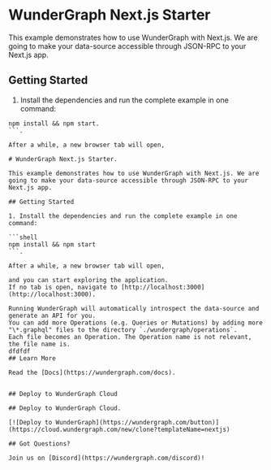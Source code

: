 # WunderGraph Next.js Starter     

This example demonstrates how to use WunderGraph with Next.js. We are going to make your data-source accessible through JSON-RPC to your Next.js app.

## Getting Started
        
1. Install the dependencies and run the complete example in one command:         

```shell.   
npm install && npm start.     
```.   

After a while, a new browser tab will open,    

# WunderGraph Next.js Starter.         
 
This example demonstrates how to use WunderGraph with Next.js. We are going to make your data-source accessible through JSON-RPC to your Next.js app.

## Getting Started

1. Install the dependencies and run the complete example in one command:   

```shell
npm install && npm start
```.   
    
After a while, a new browser tab will open,   

and you can start exploring the application.
If no tab is open, navigate to [http://localhost:3000](http://localhost:3000).

Running WunderGraph will automatically introspect the data-source and generate an API for you.
You can add more Operations (e.g. Queries or Mutations) by adding more "\*.graphql" files to the directory `./wundergraph/operations`.    
Each file becomes an Operation. The Operation name is not relevant, the file name is.
dfdfdf
## Learn More

Read the [Docs](https://wundergraph.com/docs).


## Deploy to WunderGraph Cloud

## Deploy to WunderGraph Cloud.  

[![Deploy to WunderGraph](https://wundergraph.com/button)](https://cloud.wundergraph.com/new/clone?templateName=nextjs)

## Got Questions?    

Join us on [Discord](https://wundergraph.com/discord)!
